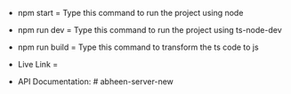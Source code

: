 - npm start = Type this command to run the project using node

- npm run dev = Type this command to run the project using ts-node-dev

- npm run build = Type this command to transform the ts code to js

- Live Link =

- API Documentation:
#   a b h e e n - s e r v e r - n e w  
 